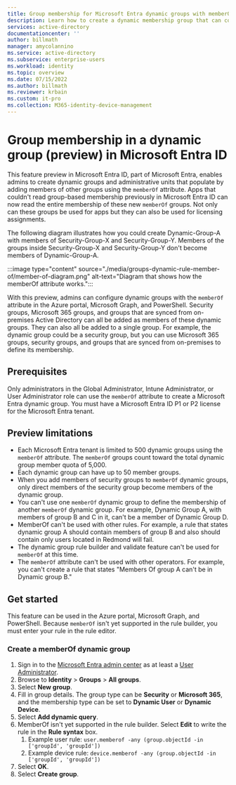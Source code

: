 ```yaml
---
title: Group membership for Microsoft Entra dynamic groups with memberOf
description: Learn how to create a dynamic membership group that can contain members of other groups in Microsoft Entra ID. 
services: active-directory
documentationcenter: ''
author: billmath
manager: amycolannino
ms.service: active-directory
ms.subservice: enterprise-users
ms.workload: identity
ms.topic: overview
ms.date: 07/15/2022
ms.author: billmath
ms.reviewer: krbain
ms.custom: it-pro
ms.collection: M365-identity-device-management
---
```


# Group membership in a dynamic group (preview) in Microsoft Entra ID

This feature preview in Microsoft Entra ID, part of Microsoft Entra, enables admins to create dynamic groups and administrative units that populate by adding members of other groups using the `memberOf` attribute. Apps that couldn't read group-based membership previously in Microsoft Entra ID can now read the entire membership of these new `memberOf` groups. Not only can these groups be used for apps but they can also be used for licensing assignments.

The following diagram illustrates how you could create Dynamic-Group-A with members of Security-Group-X and Security-Group-Y. Members of the groups inside Security-Group-X and Security-Group-Y don't become members of Dynamic-Group-A.

:::image type="content" source="./media/groups-dynamic-rule-member-of/member-of-diagram.png" alt-text="Diagram that shows how the memberOf attribute works.":::

With this preview, admins can configure dynamic groups with the `memberOf` attribute in the Azure portal, Microsoft Graph, and PowerShell. Security groups, Microsoft 365 groups, and groups that are synced from on-premises Active Directory can all be added as members of these dynamic groups. They can also all be added to a single group. For example, the dynamic group could be a security group, but you can use Microsoft 365 groups, security groups, and groups that are synced from on-premises to define its membership.

## Prerequisites

Only administrators in the Global Administrator, Intune Administrator, or User Administrator role can use the `memberOf` attribute to create a Microsoft Entra dynamic group. You must have a Microsoft Entra ID P1 or P2 license for the Microsoft Entra tenant.

## Preview limitations

- Each Microsoft Entra tenant is limited to 500 dynamic groups using the `memberOf` attribute. The `memberOf` groups count toward the total dynamic group member quota of 5,000.
- Each dynamic group can have up to 50 member groups.
- When you add members of security groups to `memberOf` dynamic groups, only direct members of the security group become members of the dynamic group.
- You can't use one `memberOf` dynamic group to define the membership of another `memberOf` dynamic group. For example, Dynamic Group A, with members of group B and C in it, can't be a member of Dynamic Group D.
- MemberOf can't be used with other rules. For example, a rule that states dynamic group A should contain members of group B and also should contain only users located in Redmond will fail.
- The dynamic group rule builder and validate feature can't be used for `memberOf` at this time.
- The `memberOf` attribute can't be used with other operators. For example, you can't create a rule that states "Members Of group A can't be in Dynamic group B."

## Get started

This feature can be used in the Azure portal, Microsoft Graph, and PowerShell. Because `memberOf` isn't yet supported in the rule builder, you must enter your rule in the rule editor.

### Create a memberOf dynamic group

1. Sign in to the [Microsoft Entra admin center](https://entra.microsoft.com) as at least a [User Administrator](~/identity/role-based-access-control/permissions-reference.md#user-administrator).
1. Browse to **Identity** > **Groups** > **All groups**.
1. Select **New group**.
1. Fill in group details. The group type can be **Security** or **Microsoft 365**, and the membership type can be set to **Dynamic User** or **Dynamic Device**.
1. Select **Add dynamic query**.
1. MemberOf isn't yet supported in the rule builder. Select **Edit** to write the rule in the **Rule syntax** box.
    1. Example user rule: `user.memberof -any (group.objectId -in ['groupId', 'groupId'])`
    1. Example device rule: `device.memberof -any (group.objectId -in ['groupId', 'groupId'])`
1. Select **OK**.
1. Select **Create group**.
